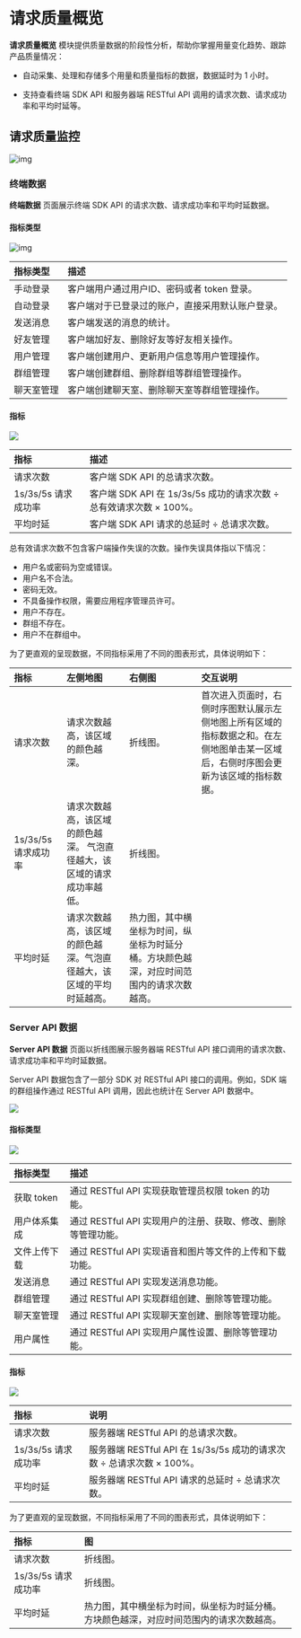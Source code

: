 ﻿# 请求质量概览

**请求质量概览** 模块提供质量数据的阶段性分析，帮助你掌握用量变化趋势、跟踪产品质量情况：

- 自动采集、处理和存储多个用量和质量指标的数据，数据延时为 1 小时。

- 支持查看终端 SDK API 和服务器端 RESTful API 调用的请求次数、请求成功率和平均时延等。

## 请求质量监控

![img](@static/images/console/requestmonitor/terminalsum.png)

### 终端数据

**终端数据** 页面展示终端 SDK API 的请求次数、请求成功率和平均时延数据。

#### 指标类型

![img](@static/images/console/requestmonitor/terminalindextype.png)

| 指标类型  | 描述  |
| :----------- | :-------------------------------- |
|手动登录 |客户端用户通过用户ID、密码或者 token 登录。|
|自动登录 |客户端对于已登录过的账户，直接采用默认账户登录。|
|发送消息 |客户端发送的消息的统计。|
|好友管理 |客户端加好友、删除好友等好友相关操作。|
|用户管理 |客户端创建用户、更新用户信息等用户管理操作。|
|群组管理 |客户端创建群组、删除群组等群组管理操作。|
|聊天室管理 |客户端创建聊天室、删除聊天室等群组管理操作。|

#### 指标

![](@static/images/console/requestmonitor/terminalindex.png)

|指标|描述|
| :----------- | :-------------------------------- |
|请求次数|客户端 SDK API 的总请求次数。|
|1s/3s/5s 请求成功率|客户端 SDK API 在 1s/3s/5s 成功的请求次数 ÷ 总有效请求次数 × 100%。|
|平均时延|客户端 SDK API 请求的总延时 ÷ 总请求次数。|

总有效请求次数不包含客户端操作失误的次数。操作失误具体指以下情况：
- 用户名或密码为空或错误。
- 用户名不合法。
- 密码无效。
- 不具备操作权限，需要应用程序管理员许可。
- 用户不存在。
- 群组不存在。
- 用户不在群组中。

为了更直观的呈现数据，不同指标采用了不同的图表形式，具体说明如下：

|指标|左侧地图|右侧图|交互说明|
| :------- | :----- | :------------------------ | :------- |
|请求次数|请求次数越高，该区域的颜色越深。|折线图。|首次进入页面时，右侧时序图默认展示左侧地图上所有区域的指标数据之和。在左侧地图单击某一区域后，右侧时序图会更新为该区域的指标数据。|
|1s/3s/5s 请求成功率|请求次数越高，该区域的颜色越深。 气泡直径越大，该区域的请求成功率越低。|折线图。| |
|平均时延|请求次数越高，该区域的颜色越深。气泡直径越大，该区域的平均时延越高。|热力图，其中横坐标为时间，纵坐标为时延分桶。方块颜色越深，对应时间范围内的请求次数越高。|  |

### Server API 数据

**Server API 数据** 页面以折线图展示服务器端 RESTful API 接口调用的请求次数、请求成功率和平均时延数据。

Server API 数据包含了一部分 SDK 对 RESTful API 接口的调用。例如，SDK 端的群组操作通过 RESTful API 调用，因此也统计在 Server API 数据中。

![](@static/images/console/requestmonitor/serverapidata.png)

#### 指标类型
![](@static/images/console/requestmonitor/serverapiindexdata.png)

|指标类型|描述|
| :----------- | :-------------------------------- |
|获取 token|通过 RESTful API 实现获取管理员权限 token 的功能。|
|用户体系集成|通过 RESTful API 实现用户的注册、获取、修改、删除等管理功能。|
|文件上传下载|通过 RESTful API 实现语音和图片等文件的上传和下载功能。|
|发送消息|通过 RESTful API 实现发送消息功能。|
|群组管理|通过 RESTful API 实现群组创建、删除等管理功能。|
|聊天室管理|通过 RESTful API 实现聊天室创建、删除等管理功能。|
|用户属性|通过 RESTful API 实现用户属性设置、删除等管理功能。|

#### 指标

![](@static/images/console/requestmonitor/serverapiindex.png)

|指标|说明|
| :----------- | :-------------------------------- |
|请求次数|服务器端 RESTful API 的总请求次数。|
|1s/3s/5s 请求成功率|服务器端 RESTful API 在 1s/3s/5s 成功的请求次数 ÷ 总请求次数 × 100%。|
|平均时延|服务器端 RESTful API 请求的总延时 ÷ 总请求次数。|

为了更直观的呈现数据，不同指标采用了不同的图表形式，具体说明如下：

|指标|图|
| :----------- | :-------------------------------- |
|请求次数|折线图。|
|1s/3s/5s 请求成功率|折线图。|
|平均时延|热力图，其中横坐标为时间，纵坐标为时延分桶。方块颜色越深，对应时间范围内的请求次数越高。|

